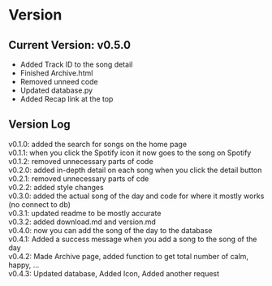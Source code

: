 # Version
## Current Version: v0.5.0
* Added Track ID to the song detail
* Finished Archive.html
* Removed unneed code
* Updated database.py
* Added Recap link at the top





## Version Log
v0.1.0: added the search for songs on the home page
<br>
v0.1.1: when you click the Spotify icon it now goes to the song on Spotify
<br>
v0.1.2: removed unnecessary parts of code
<br>
v0.2.0: added in-depth detail on each song when you click the detail button
<br>
v0.2.1: removed unnecessary parts of cde
<br>
v0.2.2: added style changes
<br>
v0.3.0: added the actual song of the day and code for where it mostly works (no connect to db)
<br>
v0.3.1: updated readme to be mostly accurate
<br>
v0.3.2: added download.md and version.md
<br>
v0.4.0: now you can add the song of the day to the database
<br>
v0.4.1: Added a success message when you add a song to the song of the day
<br>
v0.4.2: Made Archive page, added function to get total number of calm, happy, ...
<br>
v0.4.3: Updated database, Added Icon, Added another request